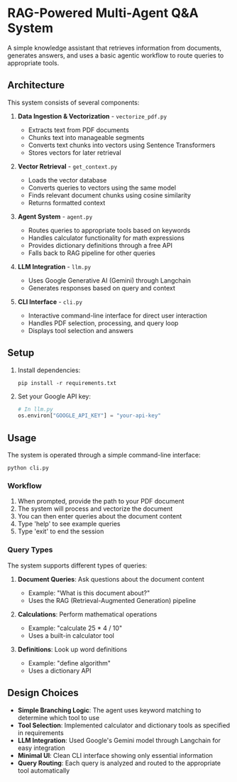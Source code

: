 # RAG-Powered Multi-Agent Q&A System

A simple knowledge assistant that retrieves information from documents, generates answers, and uses a basic agentic workflow to route queries to appropriate tools.

## Architecture

This system consists of several components:

1. **Data Ingestion & Vectorization** - `vectorize_pdf.py`
   - Extracts text from PDF documents
   - Chunks text into manageable segments
   - Converts text chunks into vectors using Sentence Transformers
   - Stores vectors for later retrieval

2. **Vector Retrieval** - `get_context.py`
   - Loads the vector database
   - Converts queries to vectors using the same model
   - Finds relevant document chunks using cosine similarity
   - Returns formatted context

3. **Agent System** - `agent.py`
   - Routes queries to appropriate tools based on keywords
   - Handles calculator functionality for math expressions
   - Provides dictionary definitions through a free API
   - Falls back to RAG pipeline for other queries

4. **LLM Integration** - `llm.py`
   - Uses Google Generative AI (Gemini) through Langchain
   - Generates responses based on query and context

5. **CLI Interface** - `cli.py`
   - Interactive command-line interface for direct user interaction
   - Handles PDF selection, processing, and query loop
   - Displays tool selection and answers

## Setup

1. Install dependencies:
   ```
   pip install -r requirements.txt
   ```

2. Set your Google API key:
   ```python
   # In llm.py
   os.environ["GOOGLE_API_KEY"] = "your-api-key"
   ```

## Usage

The system is operated through a simple command-line interface:

```
python cli.py
```

### Workflow

1. When prompted, provide the path to your PDF document
2. The system will process and vectorize the document
3. You can then enter queries about the document content
4. Type 'help' to see example queries
5. Type 'exit' to end the session

### Query Types

The system supports different types of queries:

1. **Document Queries**: Ask questions about the document content
   - Example: "What is this document about?"
   - Uses the RAG (Retrieval-Augmented Generation) pipeline

2. **Calculations**: Perform mathematical operations
   - Example: "calculate 25 * 4 / 10"
   - Uses a built-in calculator tool

3. **Definitions**: Look up word definitions
   - Example: "define algorithm"
   - Uses a dictionary API

## Design Choices

- **Simple Branching Logic**: The agent uses keyword matching to determine which tool to use
- **Tool Selection**: Implemented calculator and dictionary tools as specified in requirements
- **LLM Integration**: Used Google's Gemini model through Langchain for easy integration
- **Minimal UI**: Clean CLI interface showing only essential information
- **Query Routing**: Each query is analyzed and routed to the appropriate tool automatically 